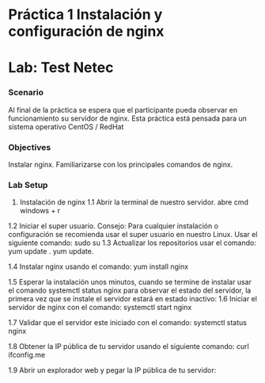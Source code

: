 ﻿# Práctica 1 Instalación y configuración de nginx
# Lab: Test Netec
  
### Scenario
  
Al final de la práctica se espera que el participante pueda observar en funcionamiento su servidor de nginx. 
Esta práctica está pensada para un sistema operativo CentOS / RedHat

### Objectives
  
Instalar nginx.
Familiarizarse con los principales comandos de nginx.



### Lab Setup
  
 1.	Instalación de nginx
1.1	Abrir la terminal de nuestro servidor. 
abre cmd
windows + r

1.2	Iniciar el super usuario. Consejo: Para cualquier instalación o configuración se recomienda usar el super usuario en nuestro Linux. 
Usar el siguiente comando: sudo su 
1.3	Actualizar los repositorios usar el comando: yum update
. yum update.
 

1.4	Instalar nginx usando el comando:
yum install nginx
 

1.5	Esperar la instalación unos minutos, cuando se termine de instalar usar el comando systemctl status nginx para observar el estado del servidor, la primera vez que se instale el servidor estará en estado inactivo: 
1.6	Iniciar el servidor de nginx con el comando: systemctl start nginx

 


1.7	Validar que el servidor este iniciado con el comando: systemctl status nginx
 



1.8	Obtener la IP pública de tu servidor usando el siguiente comando:
curl ifconfig.me
 
1.9	Abrir un explorador web y pegar la IP pública de tu servidor: 
